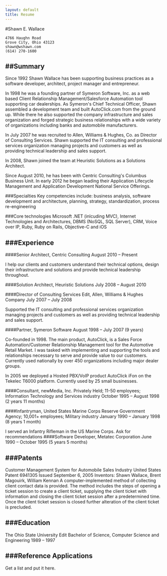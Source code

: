 ```yaml
---
layout: default
title: Resume
---
```



#Shawn E. Wallace

	4766 Haughn Road
	Grove City, Ohio 43123
	shawn@wshawn.com
	(614) 270-1600

##Summary
---
Since 1992 Shawn Wallace has been supporting business practices as a software developer, architect, project manager and entrepreneur.

In 1998 he was a founding partner of Symeron Software, Inc. as a web based Client Relationship Management/Salesforce Automation tool supporting car dealerships. As Symeron's Chief Technical Officer, Shawn assembled a development team and built AutoClick.com from the ground up. While there he also supported the company infrastructure and sales organization and forged strategic business relationships with a wide variety of organizations including banks and automobile manufacturers.

In July 2007 he was recruited to Allen, Williams & Hughes, Co. as Director of Consulting Services. Shawn supported the IT consulting and professional services organization managing projects and customers as well as providing technical leadership and sales support.

In 2008, Shawn joined the team at Heuristic Solutions as a Solutions Architect.

Since August 2010, he has been with Centric Consulting's Columbus Business Unit. In early 2012 he began leading their Application Lifecycle Management and Application Development National Service Offerings.

###Specialties
Key competencies include: business analysis, software development and architecture, planning, strategy, standardization, process re-engineering 

###Core technologies
Microsoft .NET (inlcuding MVC), Internet Technologies and Architectures, DBMS (NoSQL, SQL Server), CRM, Voice over IP, Ruby, Ruby on Rails, Objective-C and iOS

###Experience
---
####Senior Architect, Centric Consulting
August 2010 – Present

I help our clients and customers understand their technical options, design their infrastructure and solutions and provide technical leadership throughout.

####Solution Architect, Heuristic Solutions
July 2008 – August 2010

####Director of Consulting Services Edit, Allen, Williams & Hughes Company
July 2007 – July 2008

Supported the IT consulting and professional services organization managing projects and customers as well as providing technical leadership and sales support.

####Partner, Symeron Software
August 1998 – July 2007 (9 years)

Co-founded in 1998. The main product, AutoClick, is a Sales Force Automation/Customer Relationship Management tool for the Automotive Retail Market. I was tasked with implementing and supporting the tools and relationships necessary to serve and provide value to our customers. Currently used nationally by over 450 organizations including major dealer groups.

In 2005 we deployed a Hosted PBX/VoIP product AutoClick iFon on the Tekelec T6000 platform. Currently used by 25 small businesses.

####Consultant, newMedia, Inc.
Privately Held; 11-50 employees; Information Technology and Services industry
October 1995 – August 1998 (2 years 11 months)

####Infantryman, United States Marine Corps Reserve
Government Agency; 10,001+ employees; Military industry
January 1990 – January 1998 (8 years 1 month)

I served an Infantry Rifleman in the US Marine Corps.
Ask for recommendations
####Software Developer, Metatec Corporation
June 1990 – October 1995 (5 years 5 months)

###Patents
---
Customer Management System for Automobile Sales Industry
United States Patent 6941305 Issued September 6, 2005
Inventors: Shawn Wallace, Brent Magouirk, William Kennan
A computer-implemented method of collecting client contact data is provided. The method includes the steps of opening a ticket session to create a client ticket, supplying the client ticket with information and closing the client ticket session after a predetermined time. Once the client ticket session is closed further alteration of the client ticket is precluded.

###Education
---
The Ohio State University Edit
Bachelor of Science, Computer Science and Engineering
1989 – 1997

###Reference Applications
---
Get a list and put it here.